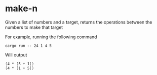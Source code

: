 # make-n
Given a list of numbers and a target, returns the operations between the numbers to make that target

For example, running the following command

    cargo run -- 24 1 4 5

Will output

    (4 * (5 + 1))
    (4 * (1 + 5))
